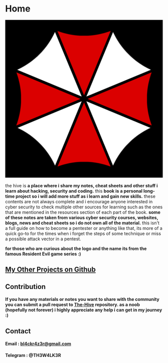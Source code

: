 # Home

![](.gitbook/assets/logo.png)

the hive is **a place where i share my notes, cheat sheets and other stuff i learn about hacking, security and coding.** this **book is a personal long-time project so i will add more stuff as i learn and gain new skills.** these contents are not always complete and i encourage anyone interested in cyber security to check multiple other sources for learning such as the ones that are mentioned in the resources section of each part of the book. **some of these notes are taken from various cyber security courses, websites, blogs, news and cheat sheets so i do not own all of the material.** this isn't a full guide on how to become a pentester or anything like that, its more of a quick go-to for the times when i forget the steps of some technique or miss   a possible attack vector in a pentest.

**for those who are curious about the logo and the name its from the famous Resident Evil game series :\)**

## [My Other Projects on Github](https://github.com/7h3w4lk3r)

## Contribution

#### If you have any materials or notes you want to share with the community you can submit a pull request to [The-Hive](https://github.com/7h3w4lk3r/THE_HIVE) repository. as a noob \(hopefully not forever\) i highly appreciate any help i can get in my journey :\) 

## **Contact**

####  Email : bl4ckr4z3r@gmail.com 

####  Telegram : @TH3W4LK3R

